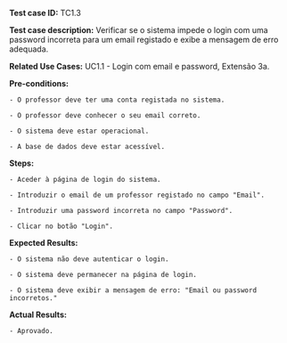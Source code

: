 **Test case ID:** TC1.3

**Test case description:** Verificar se o sistema impede o login com uma password incorreta para um email registado e exibe a mensagem de erro adequada.

**Related Use Cases:** UC1.1 - Login com email e password, Extensão 3a.

**Pre-conditions:**

    - O professor deve ter uma conta registada no sistema.

    - O professor deve conhecer o seu email correto.

    - O sistema deve estar operacional.

    - A base de dados deve estar acessível.

**Steps:**

    - Aceder à página de login do sistema.

    - Introduzir o email de um professor registado no campo "Email".

    - Introduzir uma password incorreta no campo "Password".

    - Clicar no botão "Login".

**Expected Results:**

    - O sistema não deve autenticar o login.

    - O sistema deve permanecer na página de login.

    - O sistema deve exibir a mensagem de erro: "Email ou password incorretos." 

**Actual Results:**

    - Aprovado.